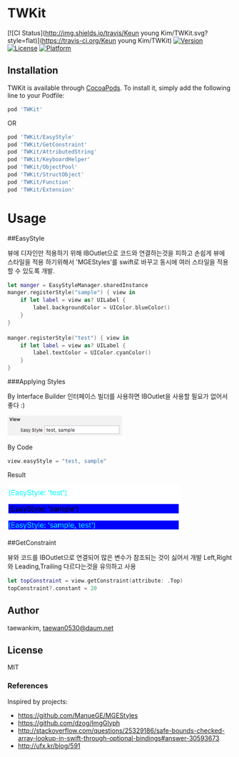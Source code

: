 # TWKit

[![CI Status](http://img.shields.io/travis/Keun young Kim/TWKit.svg?style=flat)](https://travis-ci.org/Keun young Kim/TWKit)
[![Version](https://img.shields.io/cocoapods/v/TWKit.svg?style=flat)](http://cocoapods.org/pods/TWKit)
[![License](https://img.shields.io/cocoapods/l/TWKit.svg?style=flat)](http://cocoapods.org/pods/TWKit)
[![Platform](https://img.shields.io/cocoapods/p/TWKit.svg?style=flat)](http://cocoapods.org/pods/TWKit)

## Installation

TWKit is available through [CocoaPods](http://cocoapods.org). To install
it, simply add the following line to your Podfile:

```ruby
pod 'TWKit'
```

OR

```ruby
pod 'TWKit/EasyStyle'
pod 'TWKit/GetConstraint'
pod 'TWKit/AttributedString'
pod 'TWKit/KeyboardHelper'
pod 'TWKit/ObjectPool'
pod 'TWKit/StructObject'
pod 'TWKit/Function'
pod 'TWKit/Extension'
```

# Usage

##EasyStyle

뷰에 디자인만 적용하기 위해 IBOutlet으로 코드와 연결하는것을 피하고 손쉽게 뷰에 스타일을 적용 하기위해서 
'MGEStyles'를 swift로 바꾸고 동시에 여러 스타일을 적용할 수 있도록 개발.

```swift
let manger = EasyStyleManager.sharedInstance
manger.registerStyle("sample") { view in
    if let label = view as? UILabel {
        label.backgroundColor = UIColor.blueColor()
    }
}

manger.registerStyle("test") { view in
    if let label = view as? UILabel {
        label.textColor = UIColor.cyanColor()
    }
}
```

###Applying Styles

By Interface Builder
인터페이스 빌더를 사용하면 IBOutlet을 사용할 필요가 없어서 좋다 :)

![](imgs/easystyle_01.png?raw=true)


By Code

```swift
view.easyStyle = "test, sample"
```

Result

![](imgs/easystyle_02.png?raw=true)


##GetConstraint

뷰와 코드를 IBOutlet으로 연결되어 많은 변수가 참조되는 것이 싫어서 개발
Left,Right 와 Leading,Trailing 다르다는것을 유의하고 사용


```swift
let topConstraint = view.getConstraint(attribute: .Top)
topConstraint?.constant = 20
```



## Author

taewankim, taewan0530@daum.net

## License

MIT


### References

Inspired by projects: 
- https://github.com/ManueGE/MGEStyles
- https://github.com/dzog/ImgGlyph
- http://stackoverflow.com/questions/25329186/safe-bounds-checked-array-lookup-in-swift-through-optional-bindings#answer-30593673
- http://ufx.kr/blog/591